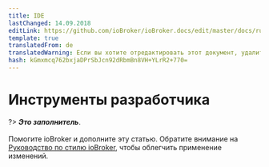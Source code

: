 ```yaml
---
title: IDE
lastChanged: 14.09.2018
editLink: https://github.com/ioBroker/ioBroker.docs/edit/master/docs/ru/dev/ide.md
template: true
translatedFrom: de
translatedWarning: Если вы хотите отредактировать этот документ, удалите поле «translationFrom», в противном случае этот документ будет снова автоматически переведен
hash: kGmxmcq762bxjaDPrSbJcn92dRbmBn8VH+YLrR2+770=
---
```

# Инструменты разработчика
?> ***Это заполнитель***.<br><br> Помогите ioBroker и дополните эту статью. Обратите внимание на [Руководство по стилю ioBroker](community/styleguidedoc), чтобы облегчить применение изменений.